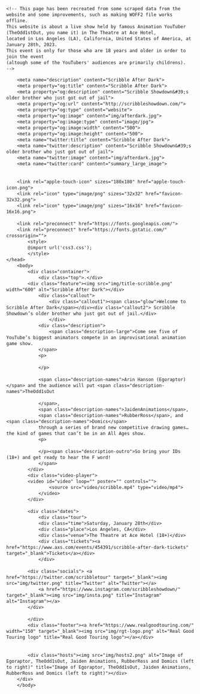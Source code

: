 <!DOCTYPE html>
<!-- saved from url=(0028)http://scribbleshowdown.com/ -->
	<!-- This page has been recreated from some scraped data from the website and some improvements, such as making WOFF2 file works offline.
	This website is about a live show held by famous Animation YouTuber (TheOdd1stOut, you name it) in The Theatre at Ace Hotel, 
	located in Los Angeles (LA), California, United States of America, at January 28th, 2023.
	This event is only for those who are 18 years and older in order to join the event 
	(altough some of the YouTubers' audiences are primarily childrens).
	-->
  <!-- Just to be reminder that story time artists are horny too, just like us.  -->                         
<html lang="en">
	<head>
		<meta charset="utf-8">
		<title>Scribble After Dark</title>
		<link href="main.css" rel="stylesheet" type="text/css">
		<link rel="preconnect" href="https://fonts.googleapis.com/">
		<link rel="preconnect" href="https://fonts.gstatic.com/" crossorigin="">
		<link href="css2" rel="stylesheet">
			<meta http-equiv="X-UA-Compatible" content="IE=edge">
			<meta name="viewport" content="width=device-width, initial-scale=1.0">
			<title>Scribble After Dark</title>
	
		<meta name="description" content="Scribble After Dark">
		<meta property="og:title" content="Scribble After Dark">
		<meta property="og:description" content="Scribble Showdown&#39;s older brother who just got out of jail">
		<meta property="og:url" content="http://scribbleshowdown.com/">
		<meta property="og:type" content="website">
		<meta property="og:image" content="img/afterdark.jpg">
		<meta property="og:image:type" content="image/jpg">
		<meta property="og:image:width" content="500">
		<meta property="og:image:height" content="500">
		<meta name="twitter:title" content="Scribble After Dark">
		<meta name="twitter:description" content="Scribble Showdown&#39;s older brother who just got out of jail">
		<meta name="twitter:image" content="img/afterdark.jpg">
		<meta name="twitter:card" content="summary_large_image">
	
	
		<link rel="apple-touch-icon" sizes="180x180" href="apple-touch-icon.png">
		<link rel="icon" type="image/png" sizes="32x32" href="favicon-32x32.png">
		<link rel="icon" type="image/png" sizes="16x16" href="favicon-16x16.png">

		<link rel="preconnect" href="https://fonts.googleapis.com/">
		<link rel="preconnect" href="https://fonts.gstatic.com/" crossorigin="">
			<style>
			@import url('css3.css');
			</style>	
	</head>
		<body>
			<div class="container">
				<div class="top">.</div>	
			<div class="feature"><img src="img/title-scribble.png" width="600" alt="Scribble After Dark"></div>
				<div class="callout">
					<div class="callout1"><span class="glow">Welcome to Scribble After Dark</span></div><div class="callout2"> Scribble Showdown’s older brother who just got out of jail.</div>
					</div>
				<div class="description">
					<span class="description-large">Come see five of YouTube’s biggest animators compete in an improvisational animation game show.
				</span>
				<p>

				</p>
				
				<span class="description-names">Arin Hanson (Egoraptor)</span> and the audience will put <span class="description-names">TheOdd1sOut

				</span>, 
				<span class="description-names">JaidenAnimations</span>, 
				<span class="description-names">RubberRoss</span>, and <span class="description-names">Domics</span> 
				through a series of brand new competitive drawing games… the kind of games that can’t be in an All Ages show. 
				<p>

				</p><span class="description-outro">So bring your IDs (18+) and get ready to hear the F word!
				</span>
			</div> 
			<div class="video-player">
			<video id="video" loop="" poster="" controls="">
					<source src="video/scribble.mp4" type="video/mp4">
				</video>
			</div>

			<div class="dates">
				<div class="tour"> 
				<div class="time">Saturday, January 28th</div>
				<div class="place">Los Angeles, CA</div>
				<div class="venue">The Theatre at Ace Hotel (18+)</div>
				<div class="tickets"><a href="https://www.axs.com/events/454391/scribble-after-dark-tickets" target="_blank">Tickets</a></div>
				</div>	
				
			<div class="socials"> <a href="https://twitter.com/scribbletour" target="_blank"><img src="img/twitter.png" title="Twitter" alt="Twitter"></a>
				<a href="https://www.instagram.com/scribbleshowdown/" target="_blank"><img src="img/insta.png" title="Instagram" alt="Instagram"></a>
			</div>	
				
			</div>	
			<div class="footer"><a href="https://www.realgoodtouring.com/" width="150" target="_blank"><img src="img/rgt-logo.png" alt="Real Good Touring logo" title="Real Good Touring logo"></a></div>
			
			
			<div class="hosts"><img src="img/hosts2.png" alt="Image of Egoraptor, TheOdd1sOut, Jaiden Animations, RubberRoss and Domics (left to right)" title="Image of Egoraptor, TheOdd1sOut, Jaiden Animations, RubberRoss and Domics (left to right)"></div>
		</div>
		</body>
</html>
